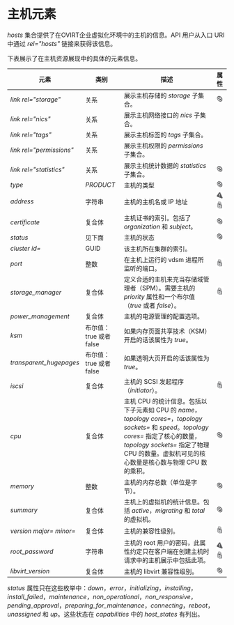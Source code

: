 # 主机元素

*hosts* 集合提供了在OVIRT企业虚拟化环境中的主机的信息。API 用户从入口
URI 中通过 *rel="hosts"* 链接来获得该信息。

下表展示了在主机资源展现中的具体的元素信息。

|元素|类别|描述|属性|
|----|----|----|----|
|*link rel="storage"*|关系|展示主机存储的 *storage* 子集合。|![](../images/stop.png)|
|*link rel="nics"*|关系|展示主机网络接口的 *nics* 子集合。||
|*link rel="tags"*|关系|展示主机标签的 *tags* 子集合。||
|*link rel="permissions"*|关系|展示主机权限的 *permissions* 子集合。||
|*link rel="statistics"*|关系|展示主机统计数据的 *statistics* 子集合。|![](../images/stop.png)|
|*type*|*PRODUCT*|主机的类型|![](../images/stop.png)|
|*address*|字符串|主机的主机名或 IP 地址|![](../images/exclamation.png) ![](../images/lock.png)|
|*certificate*|复合体|主机证书的索引。包括了 *organization* 和 *subject*。|![](../images/stop.png)|
|*status*|见下面|主机的状态|![](../images/stop.png)|
|*cluster id=*|GUID|该主机所在集群的索引。||
|*port*|整数|在主机上运行的 vdsm 进程所监听的端口。|![](../images/lock.png)|
|*storage\_manager*|复合体|定义合适的主机来充当存储域管理者（SPM）。需要主机的 *priority* 属性和一个布尔值（*true* 或者 *false*）。|![](../images/lock.png)|
|*power\_management*|复合体|主机的电源管理的配置选项。||
|*ksm*|布尔值：true 或者 false|如果内存页面共享技术（KSM）开启的话该属性为 *true*。||
|*transparent\_hugepages*|布尔值：true 或者 false|如果透明大页开启的话该属性为 *true*。||
|*iscsi*|复合体|主机的 SCSI 发起程序（*initiator*）。|![](../images/lock.png)|
|*cpu*|复合体|主机 CPU 的统计信息。包括以下子元素如 CPU 的 *name*，*topology cores=*，*topology sockets=* 和 *speed*。*topology cores=* 指定了核心的数量，*topology sockets=* 指定了物理 CPU 的数量。虚拟机可见的核心数量是核心数与物理 CPU 数的乘积。|![](../images/stop.png)|
|*memory*|整数|主机的内存总数（单位是字节）。|![](../images/stop.png)|
|*summary*|复合体|主机上的虚拟机的统计信息。包括 *active*，*migrating* 和 *total* 的虚拟机。|![](../images/stop.png)|
|*version major= minor=*|复合体|主机的兼容性级别。|![](../images/lock.png)|
|*root\_password*|字符串|主机的 root 用户的密码，此属性约定只在客户端在创建主机时请求中的主机展示中包括此项。|![](../images/exclamation.png) ![](../images/lock.png)|
|*libvirt\_version*|复合体|主机的 libvirt 兼容性级别。|![](../images/stop.png)|

*status*
属性只在这些枚举中：*down*，*error*，*initializing*，*installing*，*install\_failed*，*maintenance*，*non\_operational*，*non\_responsive*，*pending\_approval*，*preparing\_for\_maintenance*，*connecting*，*reboot*，*unassigned*
和 *up*。这些状态在 *capabilities* 中的 *host\_states* 有列出。

